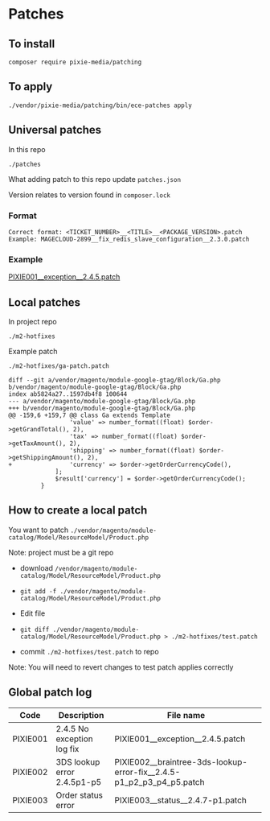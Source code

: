 # Patches

## To install

    composer require pixie-media/patching

## To apply

    ./vendor/pixie-media/patching/bin/ece-patches apply

## Universal patches

In this repo

    ./patches

What adding patch to this repo update `patches.json`

Version relates to version found in `composer.lock`

### Format

    Correct format: <TICKET_NUMBER>__<TITLE>__<PACKAGE_VERSION>.patch    
    Example: MAGECLOUD-2899__fix_redis_slave_configuration__2.3.0.patch

### Example

[PIXIE001__exception__2.4.5.patch](patches/PIXIE001__exception__2.4.5.patch)

## Local patches

In project repo

    ./m2-hotfixes

Example patch

    ./m2-hotfixes/ga-patch.patch

```
diff --git a/vendor/magento/module-google-gtag/Block/Ga.php b/vendor/magento/module-google-gtag/Block/Ga.php
index ab5824a27..1597db4f8 100644
--- a/vendor/magento/module-google-gtag/Block/Ga.php
+++ b/vendor/magento/module-google-gtag/Block/Ga.php
@@ -159,6 +159,7 @@ class Ga extends Template
                 'value' => number_format((float) $order->getGrandTotal(), 2),
                 'tax' => number_format((float) $order->getTaxAmount(), 2),
                 'shipping' => number_format((float) $order->getShippingAmount(), 2),
+                'currency' => $order->getOrderCurrencyCode(),
             ];
             $result['currency'] = $order->getOrderCurrencyCode();
         }

```

## How to create a local patch

You want to patch `./vendor/magento/module-catalog/Model/ResourceModel/Product.php`

Note: project must be a git repo

  -  download `/vendor/magento/module-catalog/Model/ResourceModel/Product.php`

  -  `git add -f ./vendor/magento/module-catalog/Model/ResourceModel/Product.php`

  -  Edit file

  -  `git diff ./vendor/magento/module-catalog/Model/ResourceModel/Product.php > ./m2-hotfixes/test.patch`

  -  commit `./m2-hotfixes/test.patch` to repo


Note: You will need to revert changes to test patch applies correctly

  ## Global patch log

| Code | Description | File name |
| ---------|----------|----------|
| PIXIE001 | 2.4.5 No exception log fix | PIXIE001__exception__2.4.5.patch |
| PIXIE002 | 3DS lookup error 2.4.5p1-p5 | PIXIE002__braintree-3ds-lookup-error-fix__2.4.5-p1_p2_p3_p4_p5.patch |
| PIXIE003 | Order status error | PIXIE003__status__2.4.7-p1.patch |
